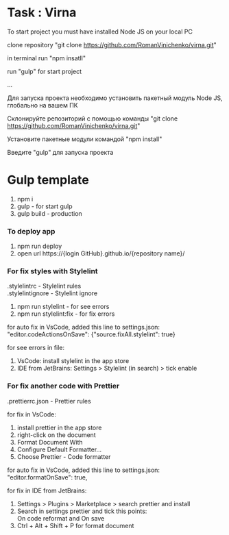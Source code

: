 # Task : Virna

To start project you must have installed Node JS on your local PC

clone repository "git clone https://github.com/RomanVinichenko/virna.git"

in terminal run "npm insatll"

run "gulp" for start project

...

Для запуска проекта необходимо установить пакетный модуль Node JS, глобально на вашем ПК

Склонируйте репозиторий с помощью команды "git clone https://github.com/RomanVinichenko/virna.git"

Установите пакетные модули командой "npm install"

Введите "gulp" для запуска проекта
# Gulp template
1. npm i
2. gulp - for start gulp
3. gulp build - production

### To deploy app
1. npm run deploy
2. open url https://{login GitHub}.github.io/{repository name}/

### For fix styles with Stylelint
.stylelintrc - Stylelint rules</br>
.stylelintignore - Stylelint ignore

1. npm run stylelint - for see errors
2. npm run stylelint:fix - for fix errors

for auto fix in VsCode, added this line to settings.json:<br>
"editor.codeActionsOnSave": {"source.fixAll.stylelint": true}<br>

for see errors in file:
1. VsCode: install stylelint in the app store
2. IDE from JetBrains: Settings > Stylelint (in search) > tick enable

### For fix another code with Prettier
.prettierrc.json - Prettier rules

for fix in VsCode:
1. install prettier in the app store
2. right-click on the document
3. Format Document With
4. Configure Default Formatter...
5. Choose Prettier - Code formatter

for auto fix in VsCode, added this line to settings.json:<br>
"editor.formatOnSave": true,

for fix in IDE from JetBrains:
1. Settings > Plugins > Marketplace > search prettier and install
2. Search in settings prettier and tick this points:<br>
On code reformat and On save
3. Ctrl + Alt + Shift + P for format document
